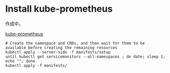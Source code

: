 # Install kube-prometheus

作成中。

[kube-prometheus](https://github.com/prometheus-operator/kube-prometheus)

```
# Create the namespace and CRDs, and then wait for them to be available before creating the remaining resources
kubectl apply --server-side -f manifests/setup
until kubectl get servicemonitors --all-namespaces ; do date; sleep 1; echo ""; done
kubectl apply -f manifests/
```
